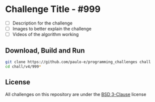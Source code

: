 # Challenge Title - #999

- [ ] Description for the challenge
- [ ] Images to better explain the challenge
- [ ] Videos of the algorithm working

## Download, Build and Run

```sh
git clone https://github.com/paulo-e/programming_challenges chall
cd chall/v4/999*
```

## License
All challenges on this repository are under the [BSD 3-Clause](https://github.com/paulo-e/programming_challenges/blob/master/LICENSE) license

